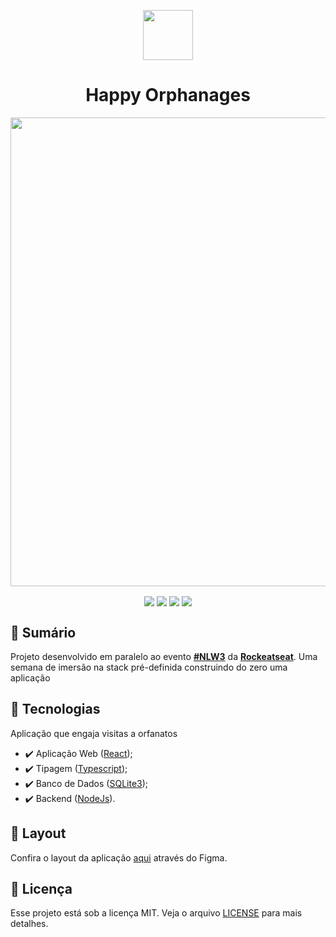 <p align="center" >
  <img align="center" width="80px" src="https://i.pinimg.com/originals/23/b1/9f/23b19f0f3d8d56596abd9ef5f4dd706d.png" />
  <h1 align="center"> Happy Orphanages</h1>
</p>

<p align="center" >
  <img align="center" width="750px" src="https://i.pinimg.com/originals/09/ec/59/09ec597dc10d7efe4b1451718af196cd.png" />
</p>

<p align="center" >
  <img align="center" src="https://img.shields.io/github/last-commit/amador2014/Happy-Orphanages">
  <img align="center" src="https://img.shields.io/github/license/amador2014/Happy-Orphanages" />
  <img align="center" src="https://img.shields.io/github/languages/count/amador2014/Happy-Orphanages" />
  <img align="center" src="https://img.shields.io/github/languages/top/amador2014/Happy-Orphanages" />
</p>


## :pushpin: Sumário
Projeto desenvolvido em paralelo ao evento **[#NLW3](https://nextlevelweek.com)** da **[Rockeatseat](https://rocketseat.com.br/)**. Uma semana de imersão na stack pré-definida construindo do zero uma aplicação

## :rocket: Tecnologias

Aplicação que engaja visitas a orfanatos

- :heavy_check_mark: Aplicação Web ([React](https://reactjs.org/));
- :heavy_check_mark: Tipagem ([Typescript](https://www.typescriptlang.org/));
- :heavy_check_mark: Banco de Dados ([SQLite3](https://www.sqlite.org/index.html));
- :heavy_check_mark: Backend ([NodeJs](https://nodejs.org/en/)). 

## 🎨 Layout
Confira o layout da aplicação [aqui](https://www.figma.com/file/OjYa6vIiVbTNUgwIyHb5f7/Happy-Web-2.0-(Copy)?node-id=2%3A3) através do Figma.

## :memo: Licença

Esse projeto está sob a licença MIT. Veja o arquivo [LICENSE](LICENSE.md) para mais detalhes.

